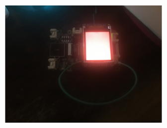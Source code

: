 ![screenshot](https://github.com/TheMindVirus/macropad/blob/archive/sketches/SeesawST7735/media/IMG_6232.jpg)